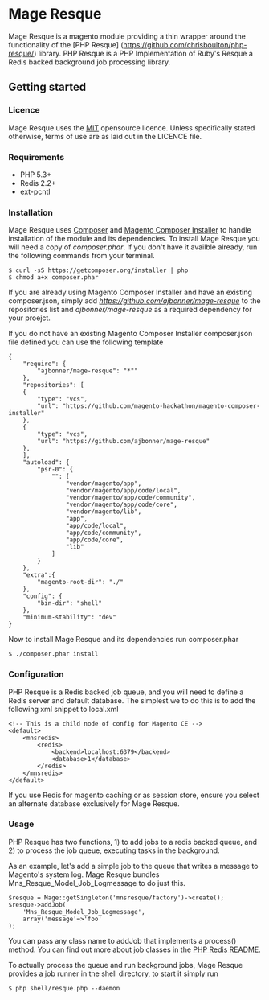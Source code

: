 # Mage Resque

Mage Resque is a magento module providing a thin wrapper around the
functionality of the [PHP Resque]
(https://github.com/chrisboulton/php-resque/) library. PHP Resque is a PHP Implementation of Ruby's Resque a Redis backed background job processing library.

## Getting started

### Licence
Mage Resque uses the [MIT](http://opensource.org/licenses/MIT) opensource licence. Unless specifically stated otherwise, terms of use are as laid out in the LICENCE file.

### Requirements
- PHP 5.3+
- Redis 2.2+
- ext-pcntl

### Installation
Mage Resque uses [Composer](http://getcomposer.org) and [Magento Composer Installer](https://github.com/magento-hackathon/magento-composer-installer) to handle installation of the module and its
dependencies. To install Mage Resque you will need a copy of _composer.phar_. If you don't have it availble already, run the following commands from your terminal.

    $ curl -sS https://getcomposer.org/installer | php
    $ chmod a+x composer.phar
    
If you are already using Magento Composer Installer and have an existing composer.json, simply add _https://github.com/ajbonner/mage-resque_ to the repositories list and _ajbonner/mage-resque_ as a required dependency for your proejct. 

If you do not have an existing Magento Composer Installer composer.json file defined you can use the following template

	{
	    "require": {
			"ajbonner/mage-resque": "*""
	    },
	    "repositories": [
	    {
	        "type": "vcs",
	        "url": "https://github.com/magento-hackathon/magento-composer-installer"
	    },
	    {
	        "type": "vcs",
	        "url": "https://github.com/ajbonner/mage-resque"
	    },
	    ],
	    "autoload": {
	        "psr-0": {
	            "": [
	                "vendor/magento/app",
	                "vendor/magento/app/code/local",
	                "vendor/magento/app/code/community",
	                "vendor/magento/app/code/core",
	                "vendor/magento/lib",
	                "app",
	                "app/code/local",
	                "app/code/community",
	                "app/code/core",
	                "lib"
	            ]
	        }
	    },
	    "extra":{
	        "magento-root-dir": "./"
	    },
	    "config": {
	        "bin-dir": "shell"
	    },
	    "minimum-stability": "dev"
	}
    
Now to install Mage Resque and its dependencies run composer.phar

    $ ./composer.phar install

### Configuration
PHP Resque is a Redis backed job queue, and you will need to define a Redis server and default database. The simplest we to do this is to add the following xml snippet to local.xml

    <!-- This is a child node of config for Magento CE -->
    <default>
        <mnsredis>
            <redis>
                <backend>localhost:6379</backend>
                <database>1</database>
            </redis>
        </mnsredis>
    </default>

If you use Redis for magento caching or as session store, ensure you select an alternate database exclusively for Mage Resque. 

### Usage
PHP Resque has two functions, 1) to add jobs to a redis backed queue, and 2) to process the job queue, executing tasks in the background.

As an example, let's add a simple job to the queue that writes a message to Magento's system log. Mage Resque bundles Mns_Resque_Model_Job_Logmessage to do just this.

	$resque = Mage::getSingleton('mnsresque/factory')->create();
    $resque->addJob(
    	'Mns_Resque_Model_Job_Logmessage',
    	array('message'=>'foo'
    );

You can pass any class name to addJob that implements a process() method. You can find out more about job classes in the [PHP Redis README](https://github.com/chrisboulton/php-resque/blob/master/README.md).

To actually process the queue and run background jobs, Mage Resque provides a job runner in the shell directory, to start it simply run

    $ php shell/resque.php --daemon
